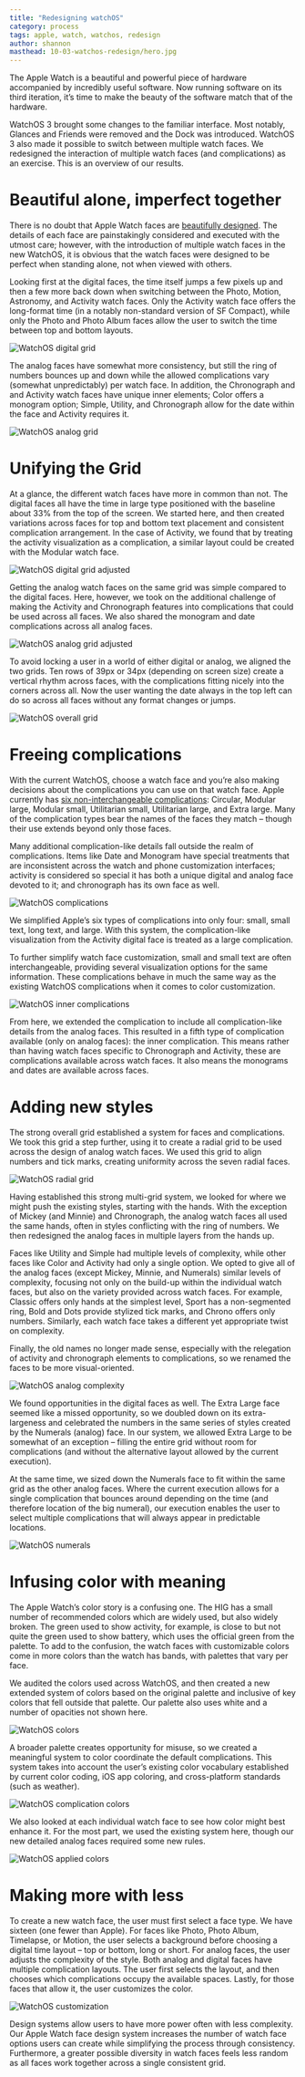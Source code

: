 ```yaml
---
title: "Redesigning watchOS"
category: process
tags: apple, watch, watchos, redesign
author: shannon
masthead: 10-03-watchos-redesign/hero.jpg
---
```


The Apple Watch is a beautiful and powerful piece of hardware accompanied by incredibly useful software. Now running software on its third iteration, it’s time to make the beauty of the software match that of the hardware.

WatchOS 3 brought some changes to the familiar interface. Most notably, Glances and Friends were removed and the Dock was introduced. WatchOS 3 also made it possible to switch between multiple watch faces. We redesigned the interaction of multiple watch faces (and complications) as an exercise. This is an overview of our results.

# Beautiful alone, imperfect together

There is no doubt that Apple Watch faces are [beautifully designed](https://www.wired.com/2015/04/apple-watch-design/). The details of each face are painstakingly considered and executed with the utmost care; however, with the introduction of multiple watch faces in the new WatchOS, it is obvious that the watch faces were designed to be perfect when standing alone, not when viewed with others.

Looking first at the digital faces, the time itself jumps a few pixels up and then a few more back down when switching between the Photo, Motion, Astronomy, and Activity watch faces. Only the Activity watch face offers the long-format time (in a notably non-standard version of SF Compact), while only the Photo and Photo Album faces allow the user to switch the time between top and bottom layouts.

![WatchOS digital grid](10-03-watchos-redesign/grid-digital.png)

The analog faces have somewhat more consistency, but still the ring of numbers bounces up and down while the allowed complications vary (somewhat unpredictably) per watch face. In addition, the Chronograph and and Activity watch faces have unique inner elements; Color offers a monogram option; Simple, Utility, and Chronograph allow for the date within the face and Activity requires it.

![WatchOS analog grid](10-03-watchos-redesign/grid-analog.png)

# Unifying the Grid

At a glance, the different watch faces have more in common than not. The digital faces all have the time in large type positioned with the baseline about 33% from the top of the screen. We started here, and then created variations across faces for top and bottom text placement and consistent complication arrangement. In the case of Activity, we found that by treating the activity visualization as a complication, a similar layout could be created with the Modular watch face.

![WatchOS digital grid adjusted](10-03-watchos-redesign/grid-digital-adjusted.png)

Getting the analog watch faces on the same grid was simple compared to the digital faces. Here, however, we took on the additional challenge of making the Activity and Chronograph features into complications that could be used across all faces. We also shared the monogram and date complications across all analog faces.

![WatchOS analog grid adjusted](10-03-watchos-redesign/grid-analog-adjusted.png)

To avoid locking a user in a world of either digital or analog, we aligned the two grids. Ten rows of 39px or 34px (depending on screen size) create a vertical rhythm across faces, with the complications fitting nicely into the corners across all. Now the user wanting the date always in the top left can do so across all faces without any format changes or jumps.

![WatchOS overall grid](10-03-watchos-redesign/grid-overall.png)

# Freeing complications

With the current WatchOS, choose a watch face and you’re also making decisions about the complications you can use on that watch face. Apple currently has [six non-interchangeable complications](https://developer.apple.com/watchos/human-interface-guidelines/app-components/): Circular, Modular large, Modular small, Utilitarian small, Utilitarian large, and Extra large. Many of the complication types bear the names of the faces they match – though their use extends beyond only those faces.

Many additional complication-like details fall outside the realm of complications. Items like Date and Monogram have special treatments that are inconsistent across the watch and phone customization interfaces; activity is considered so special it has both a unique digital and analog face devoted to it; and chronograph has its own face as well.

![WatchOS complications](10-03-watchos-redesign/complications-adjusted.png)

We simplified Apple’s six types of complications into only four: small, small text, long text, and large. With this system, the complication-like visualization from the Activity digital face is treated as a large complication.

To further simplify watch face customization, small and small text are often interchangeable, providing several visualization options for the same information. These complications behave in much the same way as the existing WatchOS complications when it comes to color customization.

![WatchOS inner complications](10-03-watchos-redesign/complications-inner.png)

From here, we extended the complication to include all complication-like details from the analog faces. This resulted in a fifth type of complication available (only on analog faces): the inner complication. This means rather than having watch faces specific to Chronograph and Activity, these are complications available across watch faces. It also means the monograms and dates are available across faces.

# Adding new styles

The strong overall grid established a system for faces and complications. We took this grid a step further, using it to create a radial grid to be used across the design of analog watch faces. We used this grid to align numbers and tick marks, creating uniformity across the seven radial faces.

![WatchOS radial grid](10-03-watchos-redesign/grid-radial.png)

Having established this strong multi-grid system, we looked for where we might push the existing styles, starting with the hands. With the exception of Mickey (and Minnie) and Chronograph, the analog watch faces all used the same hands, often in styles conflicting with the ring of numbers. We then redesigned the analog faces in multiple layers from the hands up.

Faces like Utility and Simple had multiple levels of complexity, while other faces like Color and Activity had only a single option. We opted to give all of the analog faces (except Mickey, Minnie, and Numerals) similar levels of complexity, focusing not only on the build-up within the individual watch faces, but also on the variety provided across watch faces. For example, Classic offers only hands at the simplest level, Sport has a non-segmented ring, Bold and Dots provide stylized tick marks, and Chrono offers only numbers. Similarly, each watch face takes a different yet appropriate twist on complexity.

Finally, the old names no longer made sense, especially with the relegation of activity and chronograph elements to complications, so we renamed the faces to be more visual-oriented.

![WatchOS analog complexity](10-03-watchos-redesign/analog-complexity.gif)

We found opportunities in the digital faces as well. The Extra Large face seemed like a missed opportunity, so we doubled down on its extra-largeness and celebrated the numbers in the same series of styles created by the Numerals (analog) face. In our system, we allowed Extra Large to be somewhat of an exception – filling the entire grid without room for complications (and without the alternative layout allowed by the current execution).

At the same time, we sized down the Numerals face to fit within the same grid as the other analog faces. Where the current execution allows for a single complication that bounces around depending on the time (and therefore location of the big numeral), our execution enables the user to select multiple complications that will always appear in predictable locations.

![WatchOS numerals](10-03-watchos-redesign/numerals.png)

# Infusing color with meaning

The Apple Watch’s color story is a confusing one. The HIG has a small number of recommended colors which are widely used, but also widely broken. The green used to show activity, for example, is close to but not quite the green used to show battery, which uses the official green from the palette. To add to the confusion, the watch faces with customizable colors come in more colors than the watch has bands, with palettes that vary per face.

We audited the colors used across WatchOS, and then created a new extended system of colors based on the original palette and inclusive of key colors that fell outside that palette. Our palette also uses white and a number of opacities not shown here.

![WatchOS colors](10-03-watchos-redesign/colors.png)

A broader palette creates opportunity for misuse, so we created a meaningful system to color coordinate the default complications. This system takes into account the user’s existing color vocabulary established by current color coding, iOS app coloring, and cross-platform standards (such as weather).

![WatchOS complication colors](10-03-watchos-redesign/colors-complications.png)

We also looked at each individual watch face to see how color might best enhance it. For the most part, we used the existing system here, though our new detailed analog faces required some new rules.

![WatchOS applied colors](10-03-watchos-redesign/colors-applied.png)

# Making more with less

To create a new watch face, the user must first select a face type. We have sixteen (one fewer than Apple). For faces like Photo, Photo Album, Timelapse, or Motion, the user selects a background before choosing a digital time layout – top or bottom, long or short. For analog faces, the user adjusts the complexity of the style. Both analog and digital faces have multiple complication layouts. The user first selects the layout, and then chooses which complications occupy the available spaces. Lastly, for those faces that allow it, the user customizes the color.

![WatchOS customization](10-03-watchos-redesign/customization.gif)

Design systems allow users to have more power often with less complexity. Our Apple Watch face design system increases the number of watch face options users can create while simplifying the process through consistency. Furthermore, a greater possible diversity in watch faces feels less random as all faces work together across a single consistent grid.
